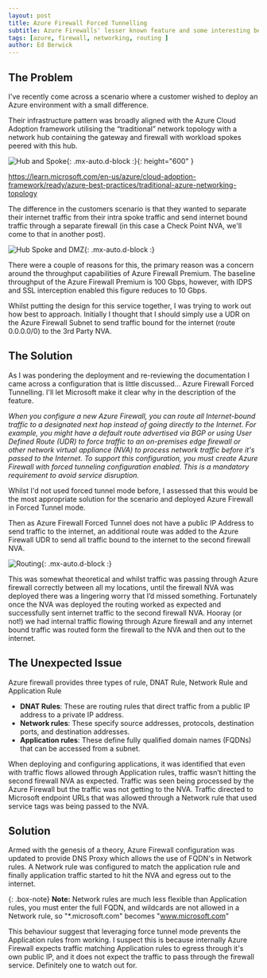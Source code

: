 ```yaml
---
layout: post
title: Azure Firewall Forced Tunnelling
subtitle: Azure Firewalls' lesser known feature and some interesting behaviour.
tags: [azure, firewall, networking, routing ]
author: Ed Berwick
---
```


## The Problem

I've recently come across a scenario where a customer wished to deploy an Azure environment with a small difference.

Their infrastructure pattern was broadly aligned with the Azure Cloud Adoption framework utilising the “traditional” network topology with a network hub containing the gateway and firewall with workload spokes peered with this hub.

![Hub and Spoke](/assets/img/N_S_Traffic_Flow.png){: .mx-auto.d-block :}{: height="600" }

 <https://learn.microsoft.com/en-us/azure/cloud-adoption-framework/ready/azure-best-practices/traditional-azure-networking-topology>

The difference in the customers scenario is that they wanted to separate their internet traffic from their intra spoke traffic and send internet bound traffic through a separate firewall (in this case a Check Point NVA, we'll come to that in another post).

![Hub Spoke and DMZ](/assets/img/Internet_Traffic_Flow.png){: .mx-auto.d-block :}

There were a couple of reasons for this, the primary reason was a concern around the throughput capabilities of Azure Firewall Premium. The baseline throughput of the Azure Firewall Premium is 100 Gbps, however, with IDPS and SSL interception enabled this figure reduces to 10 Gbps.

Whilst putting the design for this service together, I was trying to work out how best to approach. Initially I thought that I should simply use a UDR on the Azure Firewall Subnet to send traffic bound for the internet (route 0.0.0.0/0) to the 3rd Party NVA.

## The Solution

As I was pondering the deployment and re-reviewing the documentation I came across a configuration that is little discussed... Azure Firewall Forced Tunnelling. I'll let Microsoft make it clear why in the description of the feature.

_When you configure a new Azure Firewall, you can route all Internet-bound traffic to a designated next hop instead of going directly to the Internet. For example, you might have a default route advertised via BGP or using User Defined Route (UDR) to force traffic to an on-premises edge firewall or other network virtual appliance (NVA) to process network traffic before it's passed to the Internet. To support this configuration, you must create Azure Firewall with forced tunneling configuration enabled. This is a mandatory requirement to avoid service disruption._

Whilst I'd not used forced tunnel mode before, I assessed that this would be the most appropriate solution for the scenario and deployed Azure Firewall in Forced Tunnel mode.

Then  as Azure Firewall Forced Tunnel does not have a public IP Address to send traffic to the internet, an additional route was added to the Azure Firewall UDR to send all traffic bound to the internet to the second firewall NVA.

![Routing](/assets/img/Internet_Routing.png){: .mx-auto.d-block :}

This was somewhat theoretical and whilst traffic was passing through Azure firewall correctly between all my locations, until the firewall NVA was deployed there was a lingering worry that I’d missed something. Fortunately once the NVA was deployed the routing worked as expected and successfully sent internet traffic to the second firewall NVA. Hooray (or not!) we had internal traffic flowing through Azure firewall and any internet bound traffic was routed form the firewall to the NVA and then out to the internet.

## The Unexpected Issue

Azure firewall provides three types of rule, DNAT Rule, Network Rule and Application Rule

- **DNAT Rules**: These are routing rules that direct traffic from a public IP address to a private IP address.
- **Network rules**: These specify source addresses, protocols, destination ports, and destination addresses.
- **Application rules**: These define fully qualified domain names (FQDNs) that can be accessed from a subnet.

When deploying and configuring applications, it was identified that even with traffic flows allowed through Application rules, traffic wasn’t hitting the second firewall NVA as expected. Traffic was seen being processed by the Azure Firewall but the traffic was not getting to the NVA. Traffic directed to Microsoft endpoint URLs that was allowed through a Network rule that used service tags was being passed to the NVA.

## Solution

Armed with the genesis of a theory, Azure Firewall configuration was updated to provide DNS Proxy which allows the use of FQDN's in Network rules. A Network rule was configured to match the application rule and finally application traffic started to hit the NVA and egress out to the internet.

{: .box-note}
**Note:** Network rules are much less flexible than Application rules, you must enter the full FQDN, and wildcards are not allowed in a Network rule, so "*.microsoft.com" becomes "www.microsoft.com"

This behaviour suggest that leveraging force tunnel mode prevents the Application rules from working. I suspect this is because internally Azure Firewall expects traffic matching Application rules to egress through it's own public IP, and it does not expect the traffic to pass through the firewall service. Definitely one to watch out for.
